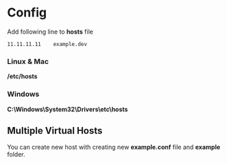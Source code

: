 # Config

Add following line to **hosts** file

```
11.11.11.11    example.dev
```


### Linux & Mac

**/etc/hosts**


### Windows

**C:\Windows\System32\Drivers\etc\hosts**


## Multiple Virtual Hosts 

You can create new host with creating new **example.conf** file and **example** folder.

